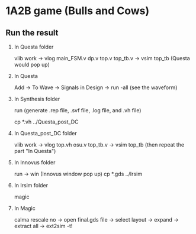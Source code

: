 # 1A2B game (Bulls and Cows)



## Run the result
1. In Questa folder

    vlib work -> vlog main_FSM.v dp.v top.v top_tb.v -> vsim top_tb (Questa would pop up)
    
2. In Questa

    Add -> To Wave -> Signals in Design -> run -all (see the waveform)

3. In Synthesis folder

    run (generate .rep file, .svf file, .log file, and .vh file)

    cp *.vh ../Questa_post_DC

4. In Questa_post_DC folder

    vlib work -> vlog top.vh osu.v top_tb.v -> vsim top_tb (then repeat the part "In Questa")

5. In Innovus folder
    
    run -> win (Innovus window pop up)
    cp *.gds ../Irsim

6. In Irsim folder

    magic

7. In Magic

    calma rescale no -> open final.gds file -> select layout -> expand -> extract all -> ext2sim -t!
